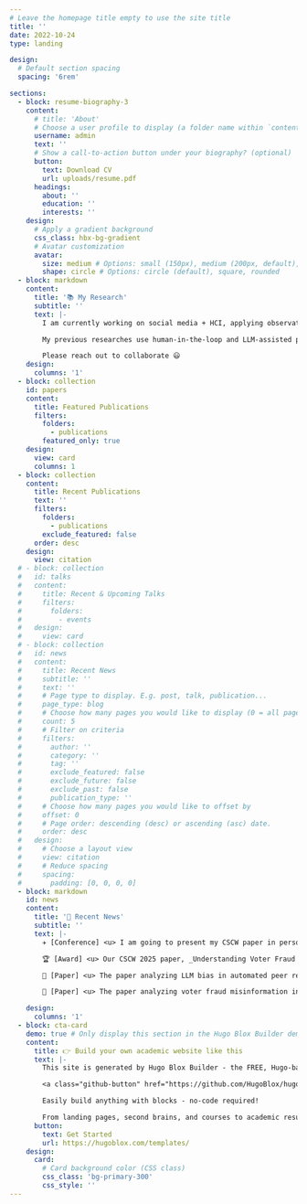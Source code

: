 ```yaml
---
# Leave the homepage title empty to use the site title
title: ''
date: 2022-10-24
type: landing

design:
  # Default section spacing
  spacing: '6rem'

sections:
  - block: resume-biography-3
    content:
      # title: 'About'
      # Choose a user profile to display (a folder name within `content/authors/`)
      username: admin
      text: ''
      # Show a call-to-action button under your biography? (optional)
      button:
        text: Download CV
        url: uploads/resume.pdf
      headings:
        about: ''
        education: ''
        interests: ''
    design:
      # Apply a gradient background
      css_class: hbx-bg-gradient
      # Avatar customization
      avatar:
        size: medium # Options: small (150px), medium (200px, default), large (320px), xl (400px), xxl (500px)
        shape: circle # Options: circle (default), square, rounded
  - block: markdown
    content:
      title: '📚 My Research'
      subtitle: ''
      text: |-
        I am currently working on social media + HCI, applying observational study and quantitative methods. I fortunately have a first-author CSCW 2025 paper on voter-fraud misinformation in the 2024 Taiwan presidential election, and a CIKM 2025 co-author paper analyzing LLMs for peer review. 

        My previous researches use human-in-the-loop and LLM-assisted pipelines to study YouTube media ecosystems, including amplifier behaviors in comment networks of 11k+ videos and 460k+ comments under political crisis (manuscript submitted), and misinformation in election contexts of 5k+ videos with multimodal analysis (forthcoming in CSCW 25).  I am also working on projects on LLM-based visual analysis for media images and TikTok “refugee” discourse on RedNote. 

        Please reach out to collaborate 😃
    design:
      columns: '1'
  - block: collection
    id: papers
    content:
      title: Featured Publications
      filters:
        folders:
          - publications
        featured_only: true
    design:
      view: card
      columns: 1
  - block: collection
    content:
      title: Recent Publications
      text: ''
      filters:
        folders:
          - publications
        exclude_featured: false
      order: desc
    design:
      view: citation
  # - block: collection
  #   id: talks
  #   content:
  #     title: Recent & Upcoming Talks
  #     filters:
  #       folders:
  #         - events
  #   design:
  #     view: card
  # - block: collection
  #   id: news
  #   content:
  #     title: Recent News
  #     subtitle: ''
  #     text: ''
  #     # Page type to display. E.g. post, talk, publication...
  #     page_type: blog
  #     # Choose how many pages you would like to display (0 = all pages)
  #     count: 5
  #     # Filter on criteria
  #     filters:
  #       author: ''
  #       category: ''
  #       tag: ''
  #       exclude_featured: false
  #       exclude_future: false
  #       exclude_past: false
  #       publication_type: ''
  #     # Choose how many pages you would like to offset by
  #     offset: 0
  #     # Page order: descending (desc) or ascending (asc) date.
  #     order: desc
  #   design:
  #     # Choose a layout view
  #     view: citation
  #     # Reduce spacing
  #     spacing:
  #       padding: [0, 0, 0, 0]
  - block: markdown
    id: news
    content:
      title: '📢 Recent News'
      subtitle: ''
      text: |-
        ✈️ [Conference] <u> I am going to present my CSCW paper in person in Bergen, Norway ! </u> 2025.10.

        🏆 [Award] <u> Our CSCW 2025 paper, _Understanding Voter Fraud Misinformation Videos on YouTube during Taiwan 2024 Election_ wins the <span style="color:#FF574A"> _Impact Recognition Award_</span> ! </u> 2025.10.

        📑 [Paper] <u> The paper analyzing LLM bias in automated peer review is accepted in CIKM ! </u> 2025.08.

        📑 [Paper] <u> The paper analyzing voter fraud misinformation in Taiwan 2024 election is accepted in CSCW ! </u> 2025.08.

    design:
      columns: '1'
  - block: cta-card
    demo: true # Only display this section in the Hugo Blox Builder demo site
    content:
      title: 👉 Build your own academic website like this
      text: |-
        This site is generated by Hugo Blox Builder - the FREE, Hugo-based open source website builder trusted by 250,000+ academics like you.

        <a class="github-button" href="https://github.com/HugoBlox/hugo-blox-builder" data-color-scheme="no-preference: light; light: light; dark: dark;" data-icon="octicon-star" data-size="large" data-show-count="true" aria-label="Star HugoBlox/hugo-blox-builder on GitHub">Star</a>

        Easily build anything with blocks - no-code required!

        From landing pages, second brains, and courses to academic resumés, conferences, and tech blogs.
      button:
        text: Get Started
        url: https://hugoblox.com/templates/
    design:
      card:
        # Card background color (CSS class)
        css_class: 'bg-primary-300'
        css_style: ''
---
```

